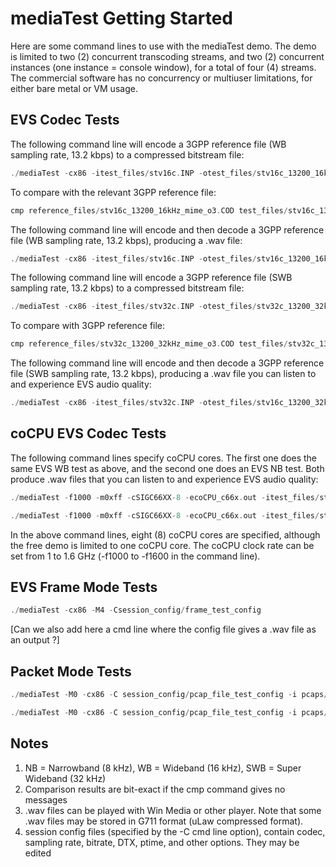 # mediaTest Getting Started

Here are some command lines to use with the mediaTest demo.  The demo is limited to two (2) concurrent transcoding streams, and two (2) concurrent instances (one instance = console window), for a total of four (4) streams.  The commercial software has no concurrency or multiuser limitations, for either bare metal or VM usage. 

## EVS Codec Tests

The following command line will encode a 3GPP reference file (WB sampling rate, 13.2 kbps) to a compressed bitstream file:
```C
./mediaTest -cx86 -itest_files/stv16c.INP -otest_files/stv16c_13200_16kHz_mime.COD -Csession_config/codec_test_16kHz_13200bps_config
```
To compare with the relevant 3GPP reference file:
```C
cmp reference_files/stv16c_13200_16kHz_mime_o3.COD test_files/stv16c_13200_16kHz_mime.COD
```
The following command line will encode and then decode a 3GPP reference file (WB sampling rate, 13.2 kbps), producing a .wav file:
```C
./mediaTest -cx86 -itest_files/stv16c.INP -otest_files/stv16c_13200_16kHz_mime.wav 
```
The following command line will encode a 3GPP reference file (SWB sampling rate, 13.2 kbps) to a compressed bitstream file:
```C
./mediaTest -cx86 -itest_files/stv32c.INP -otest_files/stv32c_13200_32kHz_mime.COD -Csession_config/codec_test_32kHz_13200bps_config
```
To compare with 3GPP reference file:
```C
cmp reference_files/stv32c_13200_32kHz_mime_o3.COD test_files/stv32c_13200_32kHz_mime.COD
```
The following command line will encode and then decode a 3GPP reference file (SWB sampling rate, 13.2 kbps), producing a .wav file you can listen to and experience EVS audio quality:
```C
./mediaTest -cx86 -itest_files/stv32c.INP -otest_files/stv16c_13200_32kHz_mime.wav -Csession_config/codec_test_32kHz_13200bps_config
```
## coCPU EVS Codec Tests

The following command lines specify coCPU cores.  The first one does the same EVS WB test as above, and the second one does an EVS NB test.  Both produce .wav files that you can listen to and experience EVS audio quality:

```C
./mediaTest -f1000 -m0xff -cSIGC66XX-8 -ecoCPU_c66x.out -itest_files/stv16c.INP -otest_files/c6x16c_j.wav 

./mediaTest -f1000 -m0xff -cSIGC66XX-8 -ecoCPU_c66x.out -itest_files/stv8c.INP -otest_files/c6x8c_j.wav -Csession_config/codec_test_8kHz_13200bps_config
```

In the above command lines, eight (8) coCPU cores are specified, although the free demo is limited to one coCPU core.  The coCPU clock rate can be set from 1 to 1.6 GHz (-f1000 to -f1600 in the command line).

## EVS Frame Mode Tests
```C
./mediaTest -cx86 -M4 -Csession_config/frame_test_config
```
[Can we also add here a cmd line where the config file gives a .wav file as an output ?]

## Packet Mode Tests
```C
./mediaTest -M0 -cx86 -C session_config/pcap_file_test_config -i pcaps/pcmutest.pcap -i pcaps/EVS_13.2_16000.pcap

./mediaTest -M0 -cx86 -C session_config/pcap_file_test_config -i pcaps/pcmutest.pcap -i pcaps/EVS_13.2_16000.pcap -o stream1_xcoded.pcap -o stream2_xcoded.pcap
```

## Notes

1) NB = Narrowband (8 kHz), WB = Wideband (16 kHz), SWB = Super Wideband (32 kHz)
2) Comparison results are bit-exact if the cmp command gives no messages
3) .wav files can be played with Win Media or other player.  Note that some .wav files may be stored in G711 format (uLaw compressed format).
4) session config files (specified by the -C cmd line option), contain codec, sampling rate, bitrate, DTX, ptime, and other options. They may be edited

